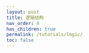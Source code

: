 ```yaml
---
layout: post
title: 逻辑结构
nav_order: 4
has_children: true
permalink: /tutorials/logic/
toc: false
---
```


